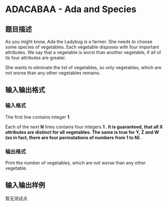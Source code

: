 # ADACABAA - Ada and Species

## 题目描述

As you might know, Ada the Ladybug is a farmer. She needs to choose some species of vegetables. Each vegetable disposes with four important attributes. We say that a vegetable is worst than another vegetable, if all of its four attributes are greater.

She wants to eliminate the list of vegetables, so only vegetables, which are not worse than any other vegetables remains.

## 输入输出格式

### 输入格式

 The first line contains integer **1**

Each of the next **N** lines contains four integers **1 . It is guaranteed, that all **X** attributes are distinct for all vegetables. The same is true for **Y, Z** and **W** (so in fact, there are four permutations of numbers from **1** to **N**).**

### 输出格式

Print the number of vegetables, which are not worse than any other vegetable.

## 输入输出样例

暂无测试点

